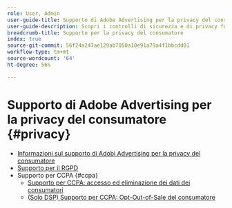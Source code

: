 ```yaml
---
role: User, Admin
user-guide-title: Supporto di Adobe Advertising per la privacy del consumatore
user-guide-description: Scopri i controlli di sicurezza e di privacy forniti da Adobe Advertising per aiutare i clienti inserzionisti a rispettare le normative sulla privacy dei consumatori.
breadcrumb-title: Supporto per la privacy del consumatore
index: true
source-git-commit: 56f24a247ae129ab7050a10e91a79a4f1bbcdd01
workflow-type: tm+mt
source-wordcount: '64'
ht-degree: 56%

---
```



# Supporto di Adobe Advertising per la privacy del consumatore {#privacy}

+ [Informazioni sul supporto di Adobi Advertising per la privacy del consumatore](/help/privacy/home.md)
+ [Supporto per il RGPD](/help/privacy/gdpr.md)
+ Supporto per CCPA {#ccpa}
   + [Supporto per CCPA: accesso ed eliminazione dei dati dei consumatori](/help/privacy/ccpa/ccpa-access-delete.md)
   + [(Solo DSP) Supporto per CCPA: Opt-Out-of-Sale del consumatore](/help/privacy/ccpa/ccpa-opt-out-of-sale.md)
